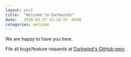 ```yaml
---
layout: post
title:  "Welcome to Darkwinds"
date:   2018-03-27 13:18:15 -0700
categories: welcome
---
```


We are happy to have you here.

File all bugs/feature requests at [Darkwind's GitHub repo][darkwinds-gh]. 

[darkwinds-gh]:   https://github.com/darkwinds/darkwinds
